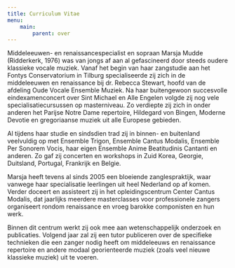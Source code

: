 ```yaml
---
title: Curriculum Vitae
menu:
    main:
        parent: over
---
```

Middeleeuwen- en renaissancespecialist en sopraan Marsja Mudde (Ridderkerk, 1976) was van jongs af aan al gefascineerd door steeds oudere klassieke vocale muziek. Vanaf het begin van haar zangstudie aan het Fontys Conservatorium in Tilburg specialiseerde zij zich in de middeleeuwen en renaissance bij dr. Rebecca Stewart, hoofd van de afdeling Oude Vocale Ensemble Muziek. Na haar buitengewoon succesvolle eindexamenconcert over Sint Michael en Alle Engelen volgde zij nog vele specialisatiecursussen op masterniveau. Zo verdiepte zij zich in onder anderen het Parijse Notre Dame repertoire, Hildegard von Bingen, Moderne Devotie en gregoriaanse muziek uit alle Europese gebieden.

Al tijdens haar studie en sindsdien trad zij in binnen- en buitenland veelvuldig op met Ensemble Trigon, Ensemble Cantus Modalis, Ensemble Per Sonorem Vocis, haar eigen Ensemble Anime Beatitudinis Cantanti en anderen. Zo gaf zij concerten en workshops in Zuid Korea, Georgie, Duitsland, Portugal, Frankrijk en Belgie.

Marsja heeft tevens al sinds 2005 een bloeiende zanglespraktijk, waar vanwege haar specialisatie leerlingen uit heel Nederland op af komen. Verder doceert en assisteert zij in het opleidingscentrum Center Cantus Modalis, dat jaarlijks meerdere masterclasses voor professionele zangers organiseert rondom renaissance en vroeg barokke componisten en hun werk.

Binnen dit centrum werkt zij ook mee aan wetenschappelijk onderzoek en publicaties. Volgend jaar zal zij een tutor publiceren over de specifieke technieken die een zanger nodig heeft om middeleeuws en renaissance repertoire en andere modaal georienteerde muziek (zoals veel nieuwe klassieke muziek) uit te voeren.
